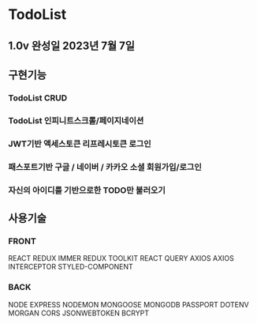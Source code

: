 # TodoList

## 1.0v 완성일 2023년 7월 7일

## 구현기능

### TodoList CRUD
### TodoList 인피니트스크롤/페이지네이션
### JWT기반 액세스토큰 리프레시토큰 로그인
### 패스포트기반 구글 / 네이버 / 카카오 소셜 회원가입/로그인
### 자신의 아이디를 기반으로한 TODO만 불러오기

## 사용기술

### FRONT

REACT REDUX IMMER REDUX TOOLKIT REACT QUERY AXIOS AXIOS INTERCEPTOR STYLED-COMPONENT

### BACK

NODE EXPRESS NODEMON MONGOOSE MONGODB PASSPORT DOTENV MORGAN CORS JSONWEBTOKEN BCRYPT





